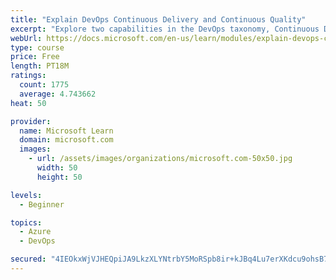 ```yaml
---
title: "Explain DevOps Continuous Delivery and Continuous Quality"
excerpt: "Explore two capabilities in the DevOps taxonomy, Continuous Delivery and Continuous Quality."
webUrl: https://docs.microsoft.com/en-us/learn/modules/explain-devops-continous-delivery-quality/
type: course
price: Free
length: PT18M
ratings:
  count: 1775
  average: 4.743662
heat: 50

provider:
  name: Microsoft Learn
  domain: microsoft.com
  images:
    - url: /assets/images/organizations/microsoft.com-50x50.jpg
      width: 50
      height: 50

levels:
  - Beginner

topics:
  - Azure
  - DevOps

secured: "4IEOkxWjVJHEQpiJA9LkzXLYNtrbY5MoRSpb8ir+kJBq4Lu7erXKdcu9ohsB7mmEApr2SxcDrNIBBK5N4cgdHZWpmW+f3lAMjdgQ4oaFgpfg6HU5b3orEAglnLgXV/eDVYQwkl3nfaLTKx8IeiR/DiRvO69gKFlYlhL/dOek6mr5RWCWvhJXG44f4zMyVL3IuTyQO9S4YGynlwHdkt3MeiNeMDafddt21r2037bvMWzcLM/C+Q7bHcj1TdlxKIoZx2FUhlxvxyU+TdGUOhJNam2mw1KL+VetLwQtGmJI1n08nUkBCq5Je6Gprqob9cbNVl7PmHe4wUPNmY46xoI+CbxrrsuloXCQ3v3GqdIiEEhanNKCFsvV5GeKNddN14VsXQaQ91POCyZrBg7sKAoOLtDo+xmwj+KoxudNkMWyaiA=;VG+PTtMIBaohAqsR+PCeZA=="
---
```


